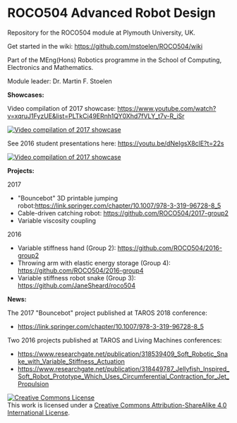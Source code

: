 # ROCO504 Advanced Robot Design
Repository for the ROCO504 module at Plymouth University, UK.

Get started in the wiki: https://github.com/mstoelen/ROCO504/wiki

Part of the MEng(Hons) Robotics programme in the School of Computing, Electronics and Mathematics.

Module leader: Dr. Martin F. Stoelen

**Showcases:**

Video compilation of 2017 showcase: https://www.youtube.com/watch?v=xqruJ1FyzUE&list=PLTkCi49ERnh1QY0Xhd7fVLY_t7v-R_iSr

[![Video compilation of 2017 showcase](https://img.youtube.com/vi/xqruJ1FyzUE/0.jpg)](https://youtu.be/xqruJ1FyzUE)

See 2016 student presentations here: https://youtu.be/dNeIgsX8clE?t=22s

[![Video compilation of 2017 showcase](https://img.youtube.com/vi/dNeIgsX8clE/0.jpg)](https://youtu.be/dNeIgsX8clE?t=22s)

**Projects:**

2017

* "Bouncebot" 3D printable jumping robot:https://link.springer.com/chapter/10.1007/978-3-319-96728-8_5
* Cable-driven catching robot: https://github.com/ROCO504/2017-group2
* Variable viscosity coupling

2016

* Variable stiffness hand (Group 2): https://github.com/ROCO504/2016-group2
* Throwing arm with elastic energy storage (Group 4): https://github.com/ROCO504/2016-group4
* Variable stiffness robot snake (Group 3): https://github.com/JaneSheard/roco504

**News:** 

The 2017 "Bouncebot" project published at TAROS 2018 conference:
* https://link.springer.com/chapter/10.1007/978-3-319-96728-8_5

Two 2016 projects published at TAROS and Living Machines conferences:
* https://www.researchgate.net/publication/318539409_Soft_Robotic_Snake_with_Variable_Stiffness_Actuation
* https://www.researchgate.net/publication/318449787_Jellyfish_Inspired_Soft_Robot_Prototype_Which_Uses_Circumferential_Contraction_for_Jet_Propulsion

<a rel="license" href="http://creativecommons.org/licenses/by-sa/4.0/"><img alt="Creative Commons License" style="border-width:0" src="https://i.creativecommons.org/l/by-sa/4.0/88x31.png" /></a><br />This work is licensed under a <a rel="license" href="http://creativecommons.org/licenses/by-sa/4.0/">Creative Commons Attribution-ShareAlike 4.0 International License</a>.
